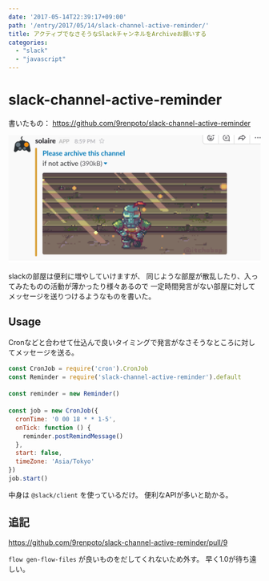 ```yaml
---
date: '2017-05-14T22:39:17+09:00'
path: '/entry/2017/05/14/slack-channel-active-reminder/'
title: アクティブでなさそうなSlackチャンネルをArchiveお願いする
categories:
  - "slack"
  - "javascript"
---
```

# slack-channel-active-reminder

書いたもの： <https://github.com/9renpoto/slack-channel-active-reminder>

![image](./slack-channel-active-reminder.png)

slackの部屋は便利に増やしていけますが、
同じような部屋が散乱したり、入ってみたものの活動が薄かったり様々あるので
一定時間発言がない部屋に対してメッセージを送りつけるようなものを書いた。

## Usage

Cronなどと合わせて仕込んで良いタイミングで発言がなさそうなところに対してメッセージを送る。

```javascript
const CronJob = require('cron').CronJob
const Reminder = require('slack-channel-active-reminder').default

const reminder = new Reminder()

const job = new CronJob({
  cronTime: '0 00 18 * * 1-5',
  onTick: function () {
    reminder.postRemindMessage()
  },
  start: false,
  timeZone: 'Asia/Tokyo'
})
job.start()
```

中身は `@slack/client` を使っているだけ。
便利なAPIが多いと助かる。

## 追記

<https://github.com/9renpoto/slack-channel-active-reminder/pull/9>

`flow gen-flow-files` が良いものをだしてくれないため外す。
早く1.0が待ち遠しい。
